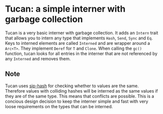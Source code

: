 # Tucan: a simple interner with garbage collection

Tucan is a very basic interner with garbage collection. It adds an `Intern` trait that allows you to intern any type that implements `Hash`, `Send`, `Sync` and `Eq`. Keys to interned elements are called `Interned` and are wrapper around a `Arc<T>`. They implement `Deref` for `T` and `Clone`. When calling the `gc()` function, tucan looks for all entries in the interner that are not referenced by any `Interned` and removes them.

## Note
Tucan uses [sip-hash](https://docs.rs/siphasher/latest/siphasher/) for checking whether to values are the same. Therefore values with colliding hashes will be interned as the same values if they are of the same type. This means that conflicts are possible. This is a concious design decision to keep the interner simple and fast with very loose requirements on the types that can be interned.